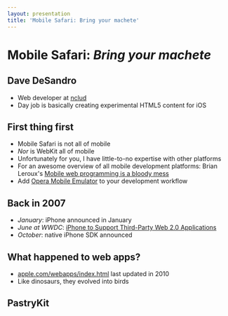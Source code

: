 ```yaml
---
layout: presentation
title: 'Mobile Safari: Bring your machete'
---
```


# Mobile Safari: _Bring your machete_

## Dave DeSandro

+ Web developer at [nclud](http://nclud.com)
+ Day job is basically creating experimental HTML5 content for iOS

## First thing first

+ Mobile Safari is not all of mobile
+ _Nor_ is WebKit all of mobile
+ Unfortunately for you, I have little-to-no expertise with other platforms
+ For an awesome overview of all mobile development platforms: Brian Leroux's [Mobile web programming is a bloody mess](http://westcoastlogic.com/slides/debug-mobile)
+ Add [Opera Mobile Emulator](http://www.opera.com/developer/tools/mobile/) to your development workflow

## Back in 2007

+ _January_: iPhone announced in January
+ _June at WWDC_: [iPhone to Support Third-Party Web 2.0 Applications](http://www.apple.com/pr/library/2007/06/11iPhone-to-Support-Third-Party-Web-2-0-Applications.html)
+ _October_: native iPhone SDK announced

## What happened to web apps?

+ [apple.com/webapps/index.html](http://www.apple.com/webapps/index.html) last updated in 2010
+ Like dinosaurs, they evolved into birds

## PastryKit





